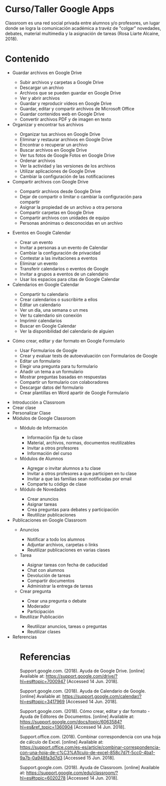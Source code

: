 # Curso/Taller Google Apps

Classroom es una red social privada entre alumnos y/o profesores, un lugar donde se logra la comunicación académica a travéz de "colgar" novedades, debates, material multimedia y la asignación de tareas (Rosa Liarte Alcaine, 2018).


# Contenido
<ul>
  <li>Guardar archivos en Google Drive</li>
    <ul>
      <li>Subir archivos y carpetas a Google Drive </li>
      <li>Descargar un archivo</li>
      <li>Archivos que se pueden guardar en Google Drive</li>
      <li>Ver y abrir archivos</li>
      <li>Guardar y reproducir vídeos en Google Drive</li>
      <li>Guardar, editar y compartir archivos de Microsoft Office</li>
      <li>Guardar contenidos web en Google Drive</li>
      <li>Convertir archivos PDF y de imagen en texto</li>     
    </ul>
  <li>Organizar y encontrar tus archivos</li>
    <ul>
      <li>Organizar tus archivos en Google Drive</li>
      <li>Eliminar y restaurar archivos en Google Drive</li>
      <li>Encontrar o recuperar un archivo</li>
      <li>Buscar archivos en Google Drive</li>
      <li>Ver tus fotos de Google Fotos en Google Drive</li>
      <li>Ordenar archivos</li>
      <li>Ver la actividad y las versiones de los archivos</li>
      <li>Utilizar aplicaciones de Google Drive</li>
      <li>Cambiar la configuración de las notificaciones</li>
    </ul>
  <li>Compartir archivos con Google Drive</li> 
    <ul>
      <li>Compartir archivos desde Google Drive</li>
      <li>Dejar de compartir o limitar o cambiar la configuración para compartir</li>
      <li>Asignar la propiedad de un archivo a otra persona</li>
      <li>Compartir carpetas en Google Drive</li>
      <li>Compartir archivos con unidades de equipo</li>
      <li>Personas anónimas o desconocidas en un archivo</li>
    </ul> 
</ul>

<ul>
  <li>Eventos en Google Calendar</li>
    <ul>
      <li>Crear un evento</li>
      <li>Invitar a personas a un evento de Calendar</li>
      <li>Cambiar la configuración de privacidad</li>
      <li>Contestar a las invitaciones a eventos</li>
      <li>Eliminar un evento</li>
      <li>Transferir calendarios o eventos de Google</li>
      <li>Invitar a grupos a eventos de un calendario</li>
      <li>Usar los espacios para citas de Google Calendar</li>
    </ul>
  <li>Calendarios en Google Calendar</li>
    <ul>
      <li>Compartir tu calendario</li>
      <li>Crear calendarios o suscribirte a ellos</li>
      <li>Editar un calendario</li>
      <li>Ver un día, una semana o un mes</li>
      <li>Ver tu calendario sin conexión</li>
      <li>Imprimir calendarios</li>
      <li>Buscar en Google Calendar</li>
      <li>Ver la disponibilidad del calendario de alguien</li>  
   </ul>
</ul>

<ul>
  <li>Cómo crear, editar y dar formato en Google Formulario</li>
  <ul>
    <li>Usar Formularios de Google</li>
    <li>Crear y evaluar tests de autoevaluación con Formularios de Google</li>
    <li>Editar un formulario</li>
    <li>Elegir una pregunta para tu formulario</li>
    <li>Añadir un tema a un formulario</li>
    <li>Mostrar preguntas basadas en respuestas</li>
    <li>Compartir un formulario con colaboradores</li>
    <li>Descargar datos del formulario</li>
    <li>Crear plantillas en Word apartir de Google Formulario</li>
  </ul>
</ul>
<ul>
<li>Introducción a Classroom</li>
<li>Crear clase</li>
<li>Personalizar Clase</li>
<li>Módulos de Google Classroom </li>
<ul>
<li>Módulo de Información</li>
  <ul>
    <li>Información fija de tu clase</li>
    <li>Material, archivos, normas, documentos reutilizables</li>
    <li>Invitar a otros profesores</li>
    <li>Información del curso</li>
  </ul>
<li>Módulos de Alumnos</li>
  <ul>
    <li>Agregar o invitar alumnos a tu clase</li>
    <li>Invitar a otros profesores a que participen en tu clase</li>
    <li>Invitar a que las familias sean notificadas por email</li>
    <li>Comparte tu código de clase</li>
  </ul>
<li>Módulo de Novedades</li>
  <ul>
    <li>Crear anuncios</li>
    <li>Asignar tareas</li>
    <li>Crea preguntas para debates y participación</li>
    <li>Reutilizar publicaciones</li>
  </ul>
</ul>
<li>Publicaciones en Google Classroom</li>
<ul>
<li>Anuncios</li>
  <ul>
    <li>Notificar a todo los alumnos</li>
    <li>Adjuntar archivos, carpetas o links</li>
    <li>Reutilizar publicaciones en varias clases</li>
  </ul>
<li>Tarea</li>
  <ul>
    <li>Asignar tareas con fecha de caducidad</li>
    <li>Chat con alumnos</li>
    <li>Devolución de tareas</li>
    <li>Compartir documentos</li>
    <li>Administrar la entrega de tareas</li>
  </ul>
<li>Crear pregunta</li>
  <ul>
    <li>Crear una pregunta o debate</li>
    <li>Moderador</li>
    <li>Participación</li>
  </ul>
<li>Reutilizar Publicación</li>
  <ul>
    <li>Reutilizar anuncios, tareas o preguntas</li>
    <li>Reutilizar clases</li>
  </ul>
</ul>
<li>Referencias</li>
<ul>

# Referencias
  
  Support.google.com. (2018). Ayuda de Google Drive. [online] Available at: https://support.google.com/drive/?hl=es#topic=7000947 [Accessed 14 Jun. 2018].

  Support.google.com. (2018). Ayuda de Calendario de Google. [online] Available at: https://support.google.com/calendar/?hl=es#topic=3417969 [Accessed 14 Jun. 2018].

  Support.google.com. (2018). Cómo crear, editar y dar formato - Ayuda de Editores de Documentos. [online] Available at: https://support.google.com/docs/topic/6063584?hl=es&ref_topic=1360904 [Accessed 14 Jun. 2018].

  Support.office.com. (2018). Combinar correspondencia con una hoja de cálculo de Excel. [online] Available at: https://support.office.com/es-es/article/combinar-correspondencia-con-una-hoja-de-c%C3%A1lculo-de-excel-858c7d7f-5cc0-4ba1-9a7b-0a948fa3d7d3 [Accessed 15 Jun. 2018].

  Support.google.com. (2018). Ayuda de Classroom. [online] Available at: https://support.google.com/edu/classroom/?hl=es#topic=6020278 [Accessed 14 Jun. 2018].


